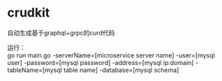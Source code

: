 # crudkit
自动生成基于graphql+grpc的curd代码  

运行：  
go run main.go -serverName=[microservice server name] -user=[mysql user] -password=[mysql password] -address=[mysql ip:domain] -tableName=[mysql table name] -database=[mysql schema]
